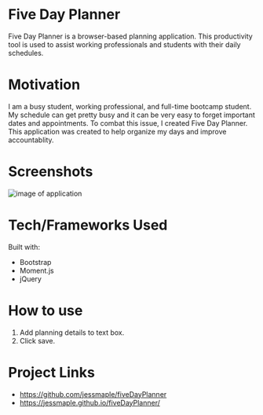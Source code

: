 # Five Day Planner

Five Day Planner is a browser-based planning application. This productivity tool is used to assist working professionals and students with their daily schedules.

# Motivation

I am a busy student, working professional, and full-time bootcamp student. My schedule can get pretty busy and it can be very easy to forget important dates and appointments. To combat this issue, I created Five Day Planner. This application was created to help organize my days and improve accountablity.

# Screenshots

![image of application](https://i.imgur.com/RlqZkGU.png)

# Tech/Frameworks Used

Built with:

- Bootstrap
- Moment.js
- jQuery

# How to use

1. Add planning details to text box.
2. Click save.

# Project Links

- https://github.com/jessmaple/fiveDayPlanner
- https://jessmaple.github.io/fiveDayPlanner/
